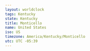 ```yaml
---
layout: worldclock
tags: Kentucky
state: Kentucky
title: Monticello
name: United States
iso: US
timezone: America/Kentucky/Monticello
utc: UTC -05:39
---
```


